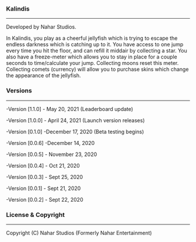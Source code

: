 ### Kalindis
---

Developed by Nahar Studios. 

In Kalindis, you play as a cheerful jellyfish which is trying to escape the endless darkness which is catching up to it. You have access to one jump every time you hit the floor, and can refill it middair by collecting a star. You also have a freeze-meter which allows you to stay in place for a couple seconds to time/calculate your jump. Collecting moons reset this meter. Collecting comets (currency) will allow you to purchase skins which change the appearance of the jellyfish. 


### Versions
---

-Version [1.1.0] - May 20, 2021 (Leaderboard update)

-Version [1.0.0] - April 24, 2021 (Launch version releases)

-Version [0.1.0] -December 17, 2020 (Beta testing begins)

-Version [0.0.6] -December 14, 2020

-Version [0.0.5] - November 23, 2020

-Version [0.0.4] - Oct 21, 2020

-Version [0.0.3] - Sept 25, 2020

-Version [0.0.1] - Sept 21, 2020

-Version [0.0.2] - Sept 22, 2020




### License & Copyright
---

Copyright (C) Nahar Studios (Formerly Nahar Entertainment)

